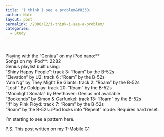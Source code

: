 ```yaml
---
title: 'I think I see a problem&#8230;'
author: Nate
layout: post
permalink: /2008/12/i-think-i-see-a-problem/
categories:
  - Study
---
```

# 

Playing with the “Genius” on my iPod nano:**  
Songs on my iPod**: 2282  
Genius playlist built using:  
“Shiny Happy People”: track 3: “Roam” by the B-52s  
“Elevation” by U2: track 6 :”Roam” by the B-52s  
“Ana Ng” by They Might Be Giants: track 2: “Roam” by the B-52s  
“Lost!” By Coldplay: track 20: “Roam” by the B-52s  
“Moonlight Sonata” by Beethoven: Genius not available  
“Bookends” by Simon & Garfunkel: track 13: “Roam” by the B-52s  
“If” by Pink Floyd: track 7: “Roam” by the B-52s  
“Roam” by the B-52s: iPod locks into “Repeat” mode. Requires hard reset.

I’m starting to see a pattern here.

P.S. This post written on my T-Mobile G1